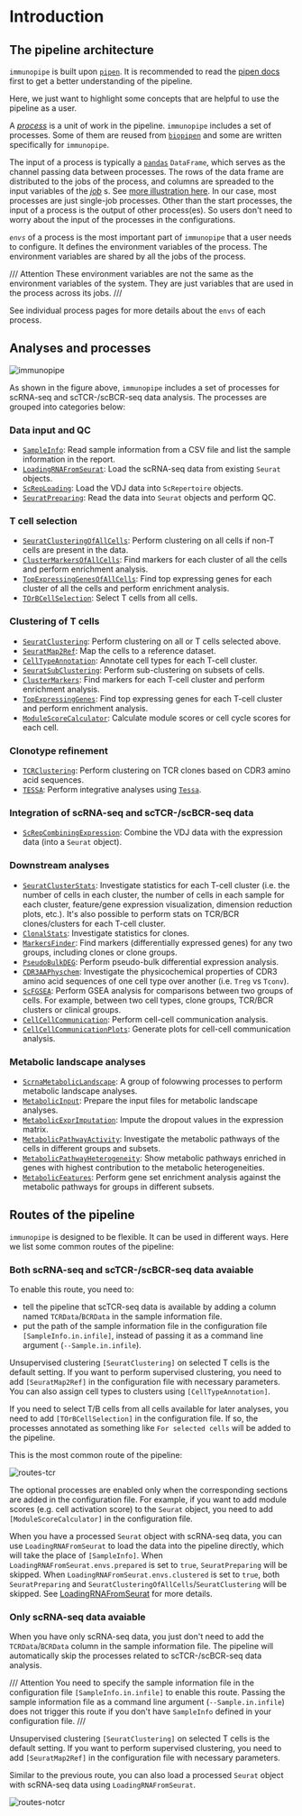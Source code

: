 # Introduction

## The pipeline architecture

`immunopipe` is built upon [`pipen`](https://github.com/pwwang/pipen). It is recommended to read the [pipen docs](https://pwwang.github.io/pipen) first to get a better understanding of the pipeline.

Here, we just want to highlight some concepts that are helpful to use the pipeline as a user.

A _[process](https://pwwang.github.io/pipen/defining-proc/)_ is a unit of work in the pipeline. `immunopipe` includes a set of processes. Some of them are reused from [`biopipen`](https://github.com/pwwang/biopipen) and some are written specifically for `immunopipe`.

The input of a process is typically a [`pandas`](https://pandas.pydata.org/) `DataFrame`, which serves as the channel passing data between processes. The rows of the data frame are distributed to the jobs of the process, and columns are spreaded to the input variables of the _[job](https://pwwang.github.io/pipen/api/pipen.job/#pipenjobjob)_ s. See [more illustration here](https://pwwang.github.io/pipen/channels/). In our case, most processes are just single-job processes. Other than the start processes, the input of a process is the output of other process(es). So users don't need to worry about the input of the processes in the configurations.

_`envs`_ of a process is the most important part of `immunopipe` that a user needs to configure. It defines the environment variables of the process. The environment variables are shared by all the jobs of the process.

/// Attention
These environment variables are not the same as the environment variables of the system. They are just variables that are used in the process across its jobs.
///

See individual process pages for more details about the `envs` of each process.

## Analyses and processes

![immunopipe](immunopipe.flowchart.png)

As shown in the figure above, `immunopipe` includes a set of processes for scRNA-seq and scTCR-/scBCR-seq data analysis. The processes are grouped into categories below:

### Data input and QC

- [`SampleInfo`](processes/SampleInfo.md): Read sample information from a CSV file and list the sample information in the report.
- [`LoadingRNAFromSeurat`](processes/LoadingRNAFromSeurat.md): Load the scRNA-seq data from existing `Seurat` objects.
- [`ScRepLoading`](processes/ScRepLoading.md): Load the VDJ data into `ScRepertoire` objects.
- [`SeuratPreparing`](processes/SeuratPreparing.md): Read the data into `Seurat` objects and perform QC.

### T cell selection

- [`SeuratClusteringOfAllCells`](processes/SeuratClusteringOfAllCells.md): Perform clustering on all cells if non-T cells are present in the data.
- [`ClusterMarkersOfAllCells`](processes/ClusterMarkersOfAllCells.md): Find markers for each cluster of all the cells and perform enrichment analysis.
- [`TopExpressingGenesOfAllCells`](processes/TopExpressingGenesOfAllCells.md): Find top expressing genes for each cluster of all the cells and perform enrichment analysis.
- [`TOrBCellSelection`](processes/TOrBCellSelection.md): Select T cells from all cells.

### Clustering of T cells

- [`SeuratClustering`](processes/SeuratClustering.md): Perform clustering on all or T cells selected above.
- [`SeuratMap2Ref`](processes/SeuratMap2Ref.md): Map the cells to a reference dataset.
- [`CellTypeAnnotation`](processes/CellTypeAnnotation.md): Annotate cell types for each T-cell cluster.
- [`SeuratSubClustering`](processes/SeuratSubClustering.md): Perform sub-clustering on subsets of cells.
- [`ClusterMarkers`](processes/ClusterMarkers.md): Find markers for each T-cell cluster and perform enrichment analysis.
- [`TopExpressingGenes`](processes/TopExpressingGenes.md): Find top expressing genes for each T-cell cluster and perform enrichment analysis.
- [`ModuleScoreCalculator`](processes/ModuleScoreCalculator.md): Calculate module scores or cell cycle scores for each cell.

### Clonotype refinement

- [`TCRClustering`](processes/TCRClustering.md): Perform clustering on TCR clones based on CDR3 amino acid sequences.
- [`TESSA`](processes/TESSA.md): Perform integrative analyses using [`Tessa`](https://github.com/jcao89757/TESSA).

### Integration of scRNA-seq and scTCR-/scBCR-seq data

- [`ScRepCombiningExpression`](processes/ScRepCombiningExpression.md): Combine the VDJ data with the expression data (into a `Seurat` object).

### Downstream analyses

- [`SeuratClusterStats`](processes/SeuratClusterStats.md): Investigate statistics for each T-cell cluster (i.e. the number of cells in each cluster, the number of cells in each sample for each cluster, feature/gene expression visualization, dimension reduction plots, etc.). It's also possible to perform stats on TCR/BCR clones/clusters for each T-cell cluster.
- [`ClonalStats`](processes/ClonalStats.md): Investigate statistics for clones.
- [`MarkersFinder`](processes/MarkersFinder.md): Find markers (differentially expressed genes) for any two groups, including clones or clone groups.
- [`PseudoBulkDEG`](processes/PseudoBulkDEG.md): Perform pseudo-bulk differential expression analysis.
- [`CDR3AAPhyschem`](processes/CDR3AAPhyschem.md): Investigate the physicochemical properties of CDR3 amino acid sequences of one cell type over another (i.e. `Treg` vs `Tconv`).
- [`ScFGSEA`](processes/ScFGSEA.md): Perform GSEA analysis for comparisons between two groups of cells. For example, between two cell types, clone groups, TCR/BCR clusters or clinical groups.
- [`CellCellCommunication`](processes/CellCellCommunication.md): Perform cell-cell communication analysis.
- [`CellCellCommunicationPlots`](processes/CellCellCommunicationPlots.md): Generate plots for cell-cell communication analysis.

### Metabolic landscape analyses

- [`ScrnaMetabolicLandscape`](processes/ScrnaMetabolicLandscape.md): A group of folowwing processes to perform metabolic landscape analyses.
- [`MetabolicInput`](processes/MetabolicInput.md): Prepare the input files for metabolic landscape analyses.
- [`MetabolicExprImputation`](processes/MetabolicExprImputation.md): Impute the dropout values in the expression matrix.
- [`MetabolicPathwayActivity`](processes/MetabolicPathwayActivity.md): Investigate the metabolic pathways of the cells in different groups and subsets.
- [`MetabolicPathwayHeterogeneity`](processes/MetabolicPathwayHeterogeneity.md): Show metabolic pathways enriched in genes with highest contribution to the metabolic heterogeneities.
- [`MetabolicFeatures`](processes/MetabolicFeatures.md): Perform gene set enrichment analysis against the metabolic pathways for groups in different subsets.

## Routes of the pipeline

`immunopipe` is designed to be flexible. It can be used in different ways. Here we list some common routes of the pipeline:

### Both scRNA-seq and scTCR-/scBCR-seq data avaiable

To enable this route, you need to:

- tell the pipeline that scTCR-seq data is available by adding a column named `TCRData`/`BCRData` in the sample information file.
- put the path of the sample information file in the configuration file `[SampleInfo.in.infile]`, instead of passing it as a command line argument (`--Sample.in.infile`).

Unsupervised clustering `[SeuratClustering]` on selected T cells is the default setting. If you want to perform supervised clustering, you need to add `[SeuratMap2Ref]` in the configuration file with necessary parameters. You can also assign cell types to clusters using `[CellTypeAnnotation]`.

If you need to select T/B cells from all cells available for later analyses, you need to add `[TOrBCellSelection]` in the configuration file. If so, the processes annotated as something like `For selected cells` will be added to the pipeline.

This is the most common route of the pipeline:

![routes-tcr](routes-tcr.png)

The optional processes are enabled only when the corresponding sections are added in the configuration file. For example, if you want to add module scores (e.g. cell activation score) to the `Seurat` object, you need to add `[ModuleScoreCalculator]` in the configuration file.

When you have a processed `Seurat` object with scRNA-seq data, you can use `LoadingRNAFromSeurat` to load the data into the pipeline directly, which will take the place of `[SampleInfo]`. When `LoadingRNAFromSeurat.envs.prepared` is set to `true`, `SeuratPreparing` will be skipped. When `LoadingRNAFromSeurat.envs.clustered` is set to `true`, both `SeuratPreparing` and `SeuratClusteringOfAllCells`/`SeuratClustering` will be skipped. See [LoadingRNAFromSeurat](processes/LoadingRNAFromSeurat.md) for more details.

### Only scRNA-seq data avaiable

When you have only scRNA-seq data, you just don't need to add the `TCRData`/`BCRData` column in the sample information file. The pipeline will automatically skip the processes related to scTCR-/scBCR-seq data analysis.

/// Attention
You need to specify the sample information file in the configuration file `[SampleInfo.in.infile]` to enable this route. Passing the sample information file as a command line argument (`--Sample.in.infile`) does not trigger this route if you don't have `SampleInfo` defined in your configuration file.
///

Unsupervised clustering `[SeuratClustering]` on selected T cells is the default setting. If you want to perform supervised clustering, you need to add `[SeuratMap2Ref]` in the configuration file with necessary parameters.

Similar to the previous route, you can also load a processed `Seurat` object with scRNA-seq data using `LoadingRNAFromSeurat`.

![routes-notcr](routes-notcr.png)
